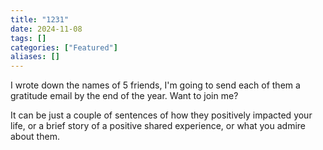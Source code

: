 ```yaml
---
title: "1231"
date: 2024-11-08
tags: []
categories: ["Featured"]
aliases: []
---
```


I wrote down the names of 5 friends, I'm going to send each of them a gratitude email by the end of the year. Want to join me?

It can be just a couple of sentences of how they positively impacted your life, or a brief story of a positive shared experience, or what you admire about them.
